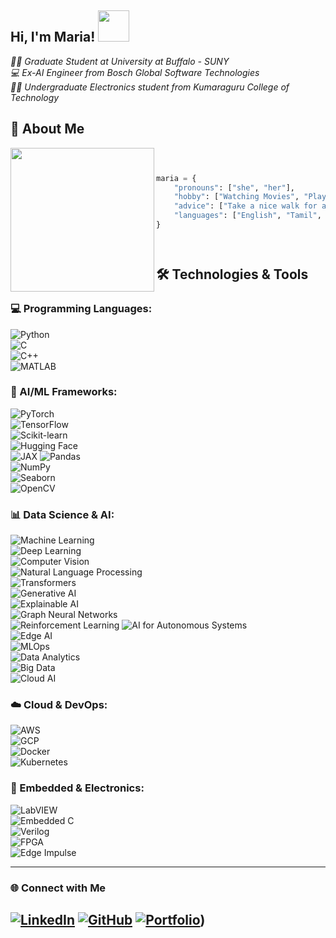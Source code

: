 <!--
**Maria-Antony/Maria-Antony** is a ✨ _special_ ✨ repository because its `README.md` (this file) appears on your GitHub profile.

Here are some ideas to get you started:

- 🔭 I’m currently working on ...
- 🌱 I’m currently learning ...
- 👯 I’m looking to collaborate on ...
- 🤔 I’m looking for help with ...
- 💬 Ask me about ...
- 📫 How to reach me: ...
- 😄 Pronouns: ...
- ⚡ Fun fact: ...
-->
<h2> Hi, I'm Maria! <img src="https://i.pinimg.com/originals/88/e7/66/88e7663123544c7d7bbba95d0ab10a76.gif" width="50"></h2>

<p><em>👩‍🎓 Graduate Student at University at Buffalo - SUNY </br>💻 Ex-AI Engineer from Bosch Global Software Technologies</br>👩‍🎓 Undergraduate Electronics student from Kumaraguru College of Technology</em></p>

## 🚀 About Me

<img align='left' src = 'https://gifdb.com/images/high/umiko-ahagon-desktop-programming-eg5f8g2281ekfhde.gif' width="230">

<div align="left">

```python



maria = {
    "pronouns": ["she", "her"],
    "hobby": ["Watching Movies", "Playing and Listening Music", "Adventurer"],
    "advice": ["Take a nice walk for a coffee when you are bored, I mean it"],
    "languages": ["English", "Tamil", "German", "Malayalam"]
}




```







</div>

## 🛠️ Technologies & Tools  

### **💻 Programming Languages:**  
![Python](https://img.shields.io/badge/Python-3776AB?style=for-the-badge&logo=python&logoColor=white)  
![C](https://img.shields.io/badge/C-A8B9CC?style=for-the-badge&logo=c&logoColor=white)  
![C++](https://img.shields.io/badge/C++-00599C?style=for-the-badge&logo=c%2B%2B&logoColor=white)  
![MATLAB](https://img.shields.io/badge/MATLAB-0076A8?style=for-the-badge&logo=mathworks&logoColor=white)  

### **🧠 AI/ML Frameworks:**  
![PyTorch](https://img.shields.io/badge/PyTorch-EE4C2C?style=for-the-badge&logo=pytorch&logoColor=white)  
![TensorFlow](https://img.shields.io/badge/TensorFlow-FF6F00?style=for-the-badge&logo=tensorflow&logoColor=white)  
![Scikit-learn](https://img.shields.io/badge/Scikit--learn-F7931E?style=for-the-badge&logo=scikit-learn&logoColor=white)  
![Hugging Face](https://img.shields.io/badge/Hugging%20Face-FCC624?style=for-the-badge&logo=huggingface&logoColor=black)  
![JAX](https://img.shields.io/badge/JAX-0072C6?style=for-the-badge&logo=google&logoColor=white)
![Pandas](https://img.shields.io/badge/Pandas-150458?style=for-the-badge&logo=pandas&logoColor=white)  
![NumPy](https://img.shields.io/badge/NumPy-013243?style=for-the-badge&logo=numpy&logoColor=white)  
![Seaborn](https://img.shields.io/badge/Seaborn-008080?style=for-the-badge&logoColor=white)  
![OpenCV](https://img.shields.io/badge/OpenCV-5C3EE8?style=for-the-badge&logo=opencv&logoColor=white) 

### **📊 Data Science & AI:**  

![Machine Learning](https://img.shields.io/badge/Machine%20Learning-007ACC?style=for-the-badge&logo=tensorflow&logoColor=white)  
![Deep Learning](https://img.shields.io/badge/Deep%20Learning-FF6F00?style=for-the-badge&logo=pytorch&logoColor=white)  
![Computer Vision](https://img.shields.io/badge/Computer%20Vision-00979D?style=for-the-badge&logo=opencv&logoColor=white)  
![Natural Language Processing](https://img.shields.io/badge/NLP-1E90FF?style=for-the-badge&logo=spacy&logoColor=white)  
![Transformers](https://img.shields.io/badge/Transformers-764ABC?style=for-the-badge&logo=huggingface&logoColor=white)  
![Generative AI](https://img.shields.io/badge/Generative%20AI-FE7A16?style=for-the-badge&logo=OpenAI&logoColor=white)  
![Explainable AI](https://img.shields.io/badge/xAI-232F3E?style=for-the-badge&logo=ai&logoColor=white)  
![Graph Neural Networks](https://img.shields.io/badge/GNNs-FF6F00?style=for-the-badge&logo=neo4j&logoColor=white)  
![Reinforcement Learning](https://img.shields.io/badge/Reinforcement%20Learning-800080?style=for-the-badge&logo=unity&logoColor=white) 
![AI for Autonomous Systems](https://img.shields.io/badge/AI%20for%20Autonomous%20Systems-0A66C2?style=for-the-badge&logo=nvidia&logoColor=white)  
![Edge AI](https://img.shields.io/badge/Edge%20AI-007396?style=for-the-badge&logo=raspberrypi&logoColor=white)  
![MLOps](https://img.shields.io/badge/MLOps-FF5733?style=for-the-badge&logo=aws&logoColor=white)  
![Data Analytics](https://img.shields.io/badge/Data%20Analytics-4682B4?style=for-the-badge&logo=powerbi&logoColor=white)  
![Big Data](https://img.shields.io/badge/Big%20Data-20C20E?style=for-the-badge&logo=apachehadoop&logoColor=white)  
![Cloud AI](https://img.shields.io/badge/Cloud%20AI-FF9900?style=for-the-badge&logo=googlecloud&logoColor=white)  

### **☁️ Cloud & DevOps:**  
![AWS](https://img.shields.io/badge/AWS-232F3E?style=for-the-badge&logo=amazonaws&logoColor=white)  
![GCP](https://img.shields.io/badge/GCP-4285F4?style=for-the-badge&logo=googlecloud&logoColor=white)  
![Docker](https://img.shields.io/badge/Docker-2496ED?style=for-the-badge&logo=docker&logoColor=white)  
![Kubernetes](https://img.shields.io/badge/Kubernetes-326CE5?style=for-the-badge&logo=kubernetes&logoColor=white)  

### **🔧 Embedded & Electronics:**  
![LabVIEW](https://img.shields.io/badge/LabVIEW-FFDB00?style=for-the-badge&logo=ni&logoColor=black)  
![Embedded C](https://img.shields.io/badge/Embedded%20C-00599C?style=for-the-badge&logo=c&logoColor=white)  
![Verilog](https://img.shields.io/badge/Verilog-CC0000?style=for-the-badge&logo=intel&logoColor=white)  
![FPGA](https://img.shields.io/badge/FPGA-00427F?style=for-the-badge&logo=xilinx&logoColor=white)  
![Edge Impulse](https://img.shields.io/badge/Edge%20Impulse-00A6A6?style=for-the-badge&logo=edgeimpulse&logoColor=white)  

---

### 🌐 Connect with Me
[![LinkedIn](https://img.shields.io/badge/LinkedIn-0A66C2?style=for-the-badge&logo=linkedin&logoColor=white)](https://www.linkedin.com/in/maria-pushparaj)
[![GitHub](https://img.shields.io/badge/GitHub-181717?style=for-the-badge&logo=github&logoColor=white)](https://github.com/Maria-Antony)
[![Portfolio](https://img.shields.io/badge/Portfolio-%23ff6f00.svg?&style=for-the-badge&logo=firefox&logoColor=white)](https://maria-antony.github.io/Portfolio-website/))  
---


